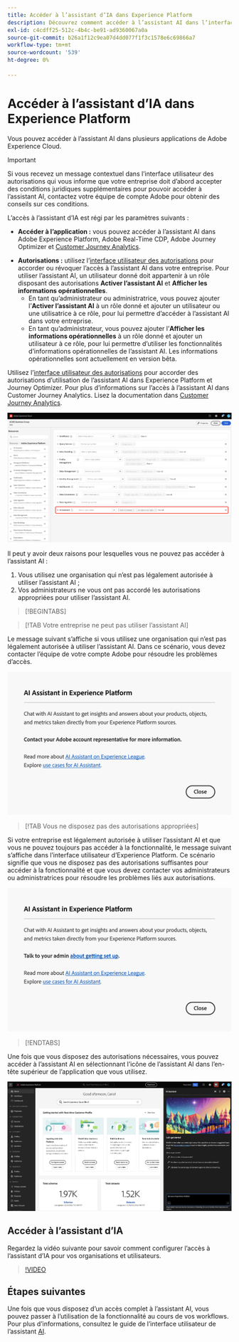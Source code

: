```yaml
---
title: Accéder à l’assistant d’IA dans Experience Platform
description: Découvrez comment accéder à l’assistant AI dans l’interface utilisateur d’Experience Cloud.
exl-id: c4cdff25-512c-4b4c-be91-ad9360067a0a
source-git-commit: b26a1f12c9ea07d4dd077f1f3c1578e6c69866a7
workflow-type: tm+mt
source-wordcount: '539'
ht-degree: 0%

---
```


# Accéder à l’assistant d’IA dans Experience Platform

Vous pouvez accéder à l’assistant AI dans plusieurs applications de Adobe Experience Cloud.

>[!IMPORTANT]
>
>Si vous recevez un message contextuel dans l’interface utilisateur des autorisations qui vous informe que votre entreprise doit d’abord accepter des conditions juridiques supplémentaires pour pouvoir accéder à l’assistant AI, contactez votre équipe de compte Adobe pour obtenir des conseils sur ces conditions.

L’accès à l’assistant d’IA est régi par les paramètres suivants :

* **Accéder à l’application :** vous pouvez accéder à l’assistant AI dans Adobe Experience Platform, Adobe Real-Time CDP, Adobe Journey Optimizer et [Customer Journey Analytics](https://experienceleague.adobe.com/en/docs/analytics-platform/using/ai-assistant).
<!-- * **Contractual access:** Your company must agree to certain [!DNL GenAI]-related legal terms before your organization can use AI Assistant. Contact your organization's administrator or your Adobe Account Team if you are not able to access AI Assistant.  -->
* **Autorisations :** utilisez l’[interface utilisateur des autorisations](../access-control/abac/ui/permissions.md) pour accorder ou révoquer l’accès à l’assistant AI dans votre entreprise. Pour utiliser l’assistant AI, un utilisateur donné doit appartenir à un rôle disposant des autorisations **Activer l’assistant AI** et **Afficher les informations opérationnelles**.
   * En tant qu’administrateur ou administratrice, vous pouvez ajouter l’**Activer l’assistant AI** à un rôle donné et ajouter un utilisateur ou une utilisatrice à ce rôle, pour lui permettre d’accéder à l’assistant AI dans votre entreprise.
   * En tant qu’administrateur, vous pouvez ajouter l’**Afficher les informations opérationnelles** à un rôle donné et ajouter un utilisateur à ce rôle, pour lui permettre d’utiliser les fonctionnalités d’informations opérationnelles de l’assistant AI. Les informations opérationnelles sont actuellement en version bêta.

Utilisez l’[interface utilisateur des autorisations](../access-control/abac/ui/roles.md) pour accorder des autorisations d’utilisation de l’assistant AI dans Experience Platform et Journey Optimizer. Pour plus d’informations sur l’accès à l’assistant AI dans Customer Journey Analytics. Lisez la documentation dans [Customer Journey Analytics](https://experienceleague.adobe.com/en/docs/analytics-platform/using/ai-assistant).

![Page de l’interface utilisateur des autorisations avec les autorisations Activer l’assistant AI et Afficher les informations opérationnelles incluses dans un rôle donné.](./images/access/access-permissions.png)

Il peut y avoir deux raisons pour lesquelles vous ne pouvez pas accéder à l’assistant AI :

1. Vous utilisez une organisation qui n’est pas légalement autorisée à utiliser l’assistant AI ;
2. Vos administrateurs ne vous ont pas accordé les autorisations appropriées pour utiliser l’assistant AI.

>[!BEGINTABS]

>[!TAB Votre entreprise ne peut pas utiliser l’assistant AI]

Le message suivant s’affiche si vous utilisez une organisation qui n’est pas légalement autorisée à utiliser l’assistant AI. Dans ce scénario, vous devez contacter l’équipe de votre compte Adobe pour résoudre les problèmes d’accès.

![Message contextuel qui s’affiche dans l’interface utilisateur d’Experience Platform si l’entreprise ne peut pas utiliser l’assistant AI.](./images/access/modal-one.png)

>[!TAB Vous ne disposez pas des autorisations appropriées]

Si votre entreprise est légalement autorisée à utiliser l’assistant AI et que vous ne pouvez toujours pas accéder à la fonctionnalité, le message suivant s’affiche dans l’interface utilisateur d’Experience Platform. Ce scénario signifie que vous ne disposez pas des autorisations suffisantes pour accéder à la fonctionnalité et que vous devez contacter vos administrateurs ou administratrices pour résoudre les problèmes liés aux autorisations.

![Message contextuel qui s’affiche sur l’interface utilisateur d’Experience Platform si vous ne disposez pas des autorisations nécessaires pour l’assistant AI.](./images/access/modal-two.png)

>[!ENDTABS]

Une fois que vous disposez des autorisations nécessaires, vous pouvez accéder à l’assistant AI en sélectionnant l’icône de l’assistant AI dans l’en-tête supérieur de l’application que vous utilisez.

![Assistant AI avec première expérience utilisateur.](./images/access/access-home.png)

## Accéder à l’assistant d’IA

Regardez la vidéo suivante pour savoir comment configurer l’accès à l’assistant d’IA pour vos organisations et utilisateurs.

>[!VIDEO](https://video.tv.adobe.com/v/3436470/?learn=on)

## Étapes suivantes

Une fois que vous disposez d’un accès complet à l’assistant AI, vous pouvez passer à l’utilisation de la fonctionnalité au cours de vos workflows. Pour plus d’informations, consultez le guide de l’interface utilisateur de l’assistant [AI](./ui-guide.md).

